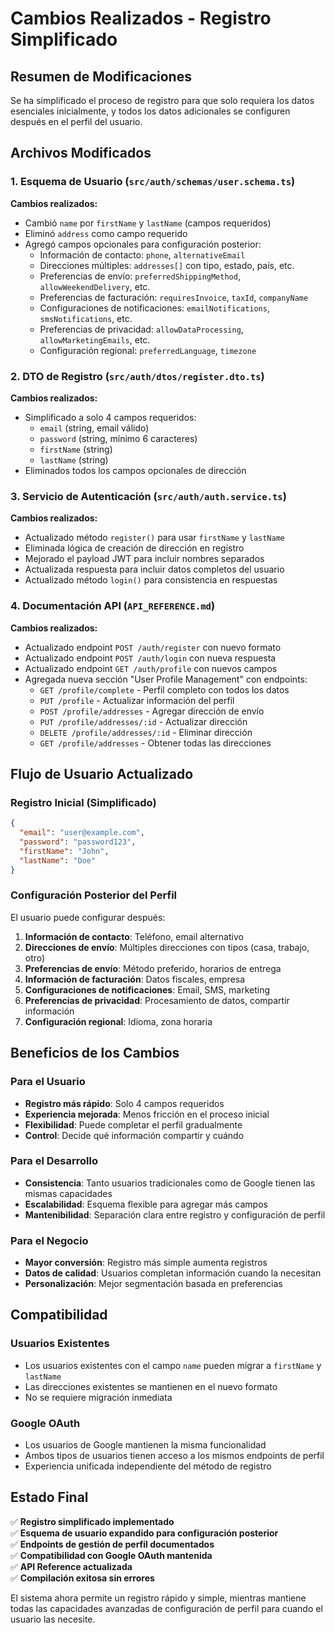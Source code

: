 # Cambios Realizados - Registro Simplificado

## Resumen de Modificaciones

Se ha simplificado el proceso de registro para que solo requiera los datos esenciales inicialmente, y todos los datos adicionales se configuren después en el perfil del usuario.

## Archivos Modificados

### 1. Esquema de Usuario (`src/auth/schemas/user.schema.ts`)

**Cambios realizados:**
- Cambió `name` por `firstName` y `lastName` (campos requeridos)
- Eliminó `address` como campo requerido
- Agregó campos opcionales para configuración posterior:
  - Información de contacto: `phone`, `alternativeEmail`
  - Direcciones múltiples: `addresses[]` con tipo, estado, país, etc.
  - Preferencias de envío: `preferredShippingMethod`, `allowWeekendDelivery`, etc.
  - Preferencias de facturación: `requiresInvoice`, `taxId`, `companyName`
  - Configuraciones de notificaciones: `emailNotifications`, `smsNotifications`, etc.
  - Preferencias de privacidad: `allowDataProcessing`, `allowMarketingEmails`, etc.
  - Configuración regional: `preferredLanguage`, `timezone`

### 2. DTO de Registro (`src/auth/dtos/register.dto.ts`)

**Cambios realizados:**
- Simplificado a solo 4 campos requeridos:
  - `email` (string, email válido)
  - `password` (string, mínimo 6 caracteres)
  - `firstName` (string)
  - `lastName` (string)
- Eliminados todos los campos opcionales de dirección

### 3. Servicio de Autenticación (`src/auth/auth.service.ts`)

**Cambios realizados:**
- Actualizado método `register()` para usar `firstName` y `lastName`
- Eliminada lógica de creación de dirección en registro
- Mejorado el payload JWT para incluir nombres separados
- Actualizada respuesta para incluir datos completos del usuario
- Actualizado método `login()` para consistencia en respuestas

### 4. Documentación API (`API_REFERENCE.md`)

**Cambios realizados:**
- Actualizado endpoint `POST /auth/register` con nuevo formato
- Actualizado endpoint `POST /auth/login` con nueva respuesta
- Actualizado endpoint `GET /auth/profile` con nuevos campos
- Agregada nueva sección "User Profile Management" con endpoints:
  - `GET /profile/complete` - Perfil completo con todos los datos
  - `PUT /profile` - Actualizar información del perfil
  - `POST /profile/addresses` - Agregar dirección de envío
  - `PUT /profile/addresses/:id` - Actualizar dirección
  - `DELETE /profile/addresses/:id` - Eliminar dirección
  - `GET /profile/addresses` - Obtener todas las direcciones

## Flujo de Usuario Actualizado

### Registro Inicial (Simplificado)
```json
{
  "email": "user@example.com",
  "password": "password123",
  "firstName": "John",
  "lastName": "Doe"
}
```

### Configuración Posterior del Perfil
El usuario puede configurar después:
1. **Información de contacto**: Teléfono, email alternativo
2. **Direcciones de envío**: Múltiples direcciones con tipos (casa, trabajo, otro)
3. **Preferencias de envío**: Método preferido, horarios de entrega
4. **Información de facturación**: Datos fiscales, empresa
5. **Configuraciones de notificaciones**: Email, SMS, marketing
6. **Preferencias de privacidad**: Procesamiento de datos, compartir información
7. **Configuración regional**: Idioma, zona horaria

## Beneficios de los Cambios

### Para el Usuario
- **Registro más rápido**: Solo 4 campos requeridos
- **Experiencia mejorada**: Menos fricción en el proceso inicial
- **Flexibilidad**: Puede completar el perfil gradualmente
- **Control**: Decide qué información compartir y cuándo

### Para el Desarrollo
- **Consistencia**: Tanto usuarios tradicionales como de Google tienen las mismas capacidades
- **Escalabilidad**: Esquema flexible para agregar más campos
- **Mantenibilidad**: Separación clara entre registro y configuración de perfil

### Para el Negocio
- **Mayor conversión**: Registro más simple aumenta registros
- **Datos de calidad**: Usuarios completan información cuando la necesitan
- **Personalización**: Mejor segmentación basada en preferencias

## Compatibilidad

### Usuarios Existentes
- Los usuarios existentes con el campo `name` pueden migrar a `firstName` y `lastName`
- Las direcciones existentes se mantienen en el nuevo formato
- No se requiere migración inmediata

### Google OAuth
- Los usuarios de Google mantienen la misma funcionalidad
- Ambos tipos de usuarios tienen acceso a los mismos endpoints de perfil
- Experiencia unificada independiente del método de registro

## Estado Final

✅ **Registro simplificado implementado**  
✅ **Esquema de usuario expandido para configuración posterior**  
✅ **Endpoints de gestión de perfil documentados**  
✅ **Compatibilidad con Google OAuth mantenida**  
✅ **API Reference actualizada**  
✅ **Compilación exitosa sin errores**

El sistema ahora permite un registro rápido y simple, mientras mantiene todas las capacidades avanzadas de configuración de perfil para cuando el usuario las necesite.
